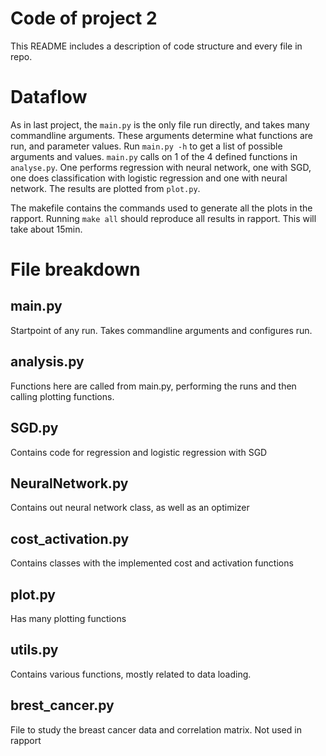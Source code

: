 # Code of project 2
This README includes a description of code structure and every file in repo.

# Dataflow
As in last project, the `main.py` is the only file run directly, and takes many commandline arguments. These arguments determine what functions are run, and parameter values. Run `main.py -h` to get a list of possible arguments and values. `main.py` calls on 1 of the 4 defined functions in `analyse.py`. One performs regression with neural network, one with SGD, one does classification with logistic regression and one with neural network. The results are plotted from `plot.py`. 

The makefile contains the commands used to generate all the plots in the rapport. Running `make all` should reproduce all results in rapport. This will take about 15min.

# File breakdown
## main.py
Startpoint of any run. Takes commandline arguments and configures run.

## analysis.py
Functions here are called from main.py, performing the runs and then calling plotting functions. 

## SGD.py
Contains code for regression and logistic regression with SGD

## NeuralNetwork.py
Contains out neural network class, as well as an optimizer

## cost_activation.py
Contains classes with the implemented cost and activation functions

## plot.py
Has many plotting functions

## utils.py
Contains various functions, mostly related to data loading.

## brest_cancer.py
File to study the breast cancer data and correlation matrix. Not used in rapport
